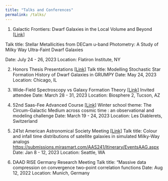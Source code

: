 ```yaml
---
title: "Talks and Conferences"
permalink: /talks/
---
```


1. Galactic Frontiers: Dwarf Galaxies in the Local Volume and Beyond <a href="https://indico.flatironinstitute.org/event/3615/timetable/?view=standard">[Link]</a>

Talk title: Stellar Metallicities from DECam u-band Photometry: A Study of Milky Way Ultra-Faint Dwarf Galaxies

Date: July 24 - 26, 2023
Location: Flatiron Institute, NY

2. Honors Thesis Presentations <a href="https://astrophysics.uchicago.edu/events/event/2068/?past=y">[Link]</a>
Talk title: Modelling Stochastic Star Formation History of Dwarf Galaxies in GRUMPY
Date: May 24, 2023
Location: Chicago, IL

3. Wide-Field Spectroscopy vs Galaxy Formation Theory <a href="https://galaxy-formation-meeting.org/participants.html">[Link]</a>
Invited attendee
Date: March 28 - 31, 2023
Location: Biosphere 2, Tucson, AZ

4. 52nd Saas-Fee Advanced Course <a href="https://www.astro.unige.ch/saasfee2023/">[Link]</a>
Winter school theme: The Circum-Galactic Medium across cosmic time : an observational and modeling challenge
Date: March 19 - 24, 2023
Location: Les Diablerets, Switzerland

5. 241st American Astronomical Society Meeting <a href="https://submissions.mirasmart.com/AAS241/Itinerary/PresentationDetail.aspx?evdid=1305/">[Link]</a>
Talk title: Colour and infall time distributions of satellite galaxies in simulated Milky-Way analogs
https://submissions.mirasmart.com/AAS241/Itinerary/EventsAAG.aspx
Date: Jan 8 - 12, 2023
Location: Seattle, WA

6. DAAD RISE Germany Research Meeting
Talk title: “Massive data compression on convergence two-point correlation functions
Date: Aug 12, 2022
Location: Munich, Germany 
